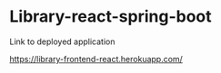# Library-react-spring-boot


Link to deployed application

https://library-frontend-react.herokuapp.com/
